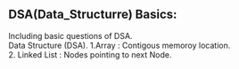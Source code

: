 <h2>DSA(Data_Structurre) Basics:</h2>
Including basic questions of DSA.<br>
Data Structure (DSA).
1.Array : Contigous memoroy location.<br>
2. Linked List : Nodes pointing to next Node.<br>









